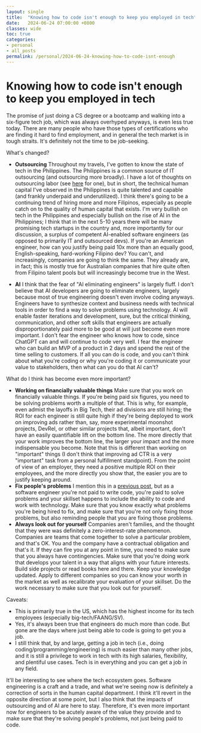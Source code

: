 ```yaml
---
layout: single
title:  "Knowing how to code isn't enough to keep you employed in tech"
date:   2024-06-24 07:00:00 +0800
classes: wide
toc: true
categories:
- personal
- all_posts
permalink: /personal/2024-06-24-knowing-how-to-code-isnt-enough
---
```


# Knowing how to code isn't enough to keep you employed in tech
The promise of just doing a CS degree or a bootcamp and walking into a six-figure tech job, which was always overhyped anyways, is even less true today. There are many people who have those types of certifications who are finding it hard to find employment, and in general the tech market is in tough straits. It's definitely not the time to be job-seeking.

What's changed?

- **Outsourcing**
Throughout my travels, I've gotten to know the state of tech in the Philippines. The Philippines is a common source of IT outsourcing (and outsourcing more broadly). I have a lot of thoughts on outsourcing labor (see [here](https://markptorres.com/personal/2024-05-18-outsourced-labor) for one), but in short, the technical human capital I've observed in the Philippines is quite talented and capable (and frankly underpaid and underutilized). I think there's going to be a continuing trend of hiring more and more Filipinos, especially as people catch on to the quality of human capital that exists. I'm very bullish on tech in the Philippines and especially bullish on the rise of AI in the Philippines; I think that in the next 5-10 years there will be many promising tech startups in the country and, more importantly for our discussion, a surplus of competent AI-enabled software engineers (as opposed to primarily IT and outsourced devs). If you're an American engineer, how can you justify being paid 10x more than an equally good, English-speaking, hard-working Filipino dev? You can't, and increasingly, companies are going to think the same. They already are, in fact; this is mostly true for Australian companies that hire quite often from Filipino talent pools but will increasingly become true in the West.

- **AI**
I think that the fear of "AI eliminating engineers" is largely fluff. I don't believe that AI developers are going to eliminate engineers, largely because most of true engineering doesn't even involve coding anyways. Engineers have to synthesize context and business needs with technical tools in order to find a way to solve problems using technology. AI will enable faster iterations and development, sure, but the critical thinking, communication, and other soft skills that engineers are actually disproportionately paid more to be good at will just become even more important. I don't fear the engineer who knows how to code, since ChatGPT can and will continue to code very well. I fear the engineer who can build an MVP of a product in 2 days and spend the rest of the time selling to customers. If all you can do is code, and you can't think about what you're coding or why you're coding it or communicate your value to stakeholders, then what can you do that AI can't?

What do I think has become even more important?
- **Working on financially valuable things**
Make sure that you work on financially valuable things. If you're being paid six figures, you need to be solving problems worth a multiple of that. This is why, for example, even admist the layoffs in Big Tech, their ad divisions are still hiring; the ROI for each engineer is still quite high if they're being deployed to work on improving ads rather than, say, more experimental moonshot projects, DevRel, or other similar projects that, albeit important, don't have an easily quantifiable lift on the bottom line. The more directly that your work improves the bottom line, the larger your impact and the more indispensable you become. Note that this is different than working on "important" things (I don't think that improving ad CTR is a very "important" task from a personal fulfillment standpoint). From the point of view of an employer, they need a positive multiple ROI on their employees, and the more directly you show that, the easier you are to justify keeping around.
- **Fix people's problems**
I mention this in a [previous post](https://markptorres.com/personal/2024-06-12-best), but as a software engineer you're not paid to write code, you're paid to solve problems and your skillset happens to include the ability to code and work with technology. Make sure that you know exactly what problems you're being hired to fix, and make sure that you're not only fixing those problems, but also reminding people that you are fixing those problems.
- **Always look out for yourself**
Companies aren't families, and the thought that they were was definitely a zero-interest-rate phenomenon. Companies are teams that come together to solve a particular problem, and that's OK. You and the company have a contractual obligation and that's it. If they can fire you at any point in time, you need to make sure that you always have contingencies. Make sure that you're doing work that develops your talent in a way that aligns with your future interests. Build side projects or read books here and there. Keep your knowledge updated. Apply to different companies so you can know your worth in the market as well as recalibrate your evaluation of your skillset. Do the work necessary to make sure that you look out for yourself.

Caveats:
- This is primarily true in the US, which has the highest income for its tech employees (especially big-tech/FAANG/SV).
- Yes, it's always been true that engineers do much more than code. But gone are the days where just being able to code is going to get you a job.
- I still think that, by and large, getting a job in tech (i.e., doing coding/programming/engineering) is much easier than many other jobs, and it is still a privilege to work in tech with its high salaries, flexibility, and plentiful use cases. Tech is in everything and you can get a job in any field.

It'll be interesting to see where the tech ecosystem goes. Software engineering is a craft and a trade, and what we're seeing now is definitely a correction of sorts in the human capital department. I think it'll revert in the opposite direction at some point, but I also think that the impacts of outsourcing and of AI are here to stay. Therefore, it's even more important now for engineers to be acutely aware of the value they provide and to make sure that they're solving people's problems, not just being paid to code.
